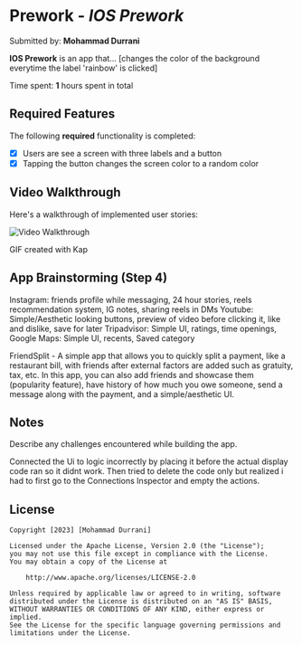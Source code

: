 # Prework - *IOS Prework*

Submitted by: **Mohammad Durrani**

**IOS Prework** is an app that... [changes the color of the background everytime the label 'rainbow' is clicked] 

Time spent: **1** hours spent in total

## Required Features

The following **required** functionality is completed:

- [x] Users are see a screen with three labels and a button
- [x] Tapping the button changes the screen color to a random color
 
## Video Walkthrough

Here's a walkthrough of implemented user stories:

<img src='https://imgur.com/a/vukwy5z' title='Video Walkthrough' width='' alt='Video Walkthrough' />

<!-- Replace this with whatever GIF tool you used! -->
GIF created with Kap  
<!-- Recommended tools:
[Kap](https://getkap.co/) for macOS
[ScreenToGif](https://www.screentogif.com/) for Windows
[peek](https://github.com/phw/peek) for Linux. -->

## App Brainstorming (Step 4)

Instagram: friends profile while messaging, 24 hour stories, reels recommendation system, IG notes, sharing reels in DMs
Youtube: Simple/Aesthetic looking buttons, preview of video before clicking it, like and dislike, save for later
Tripadvisor: Simple UI, ratings, time openings, 
Google Maps: Simple UI, recents, Saved category

FriendSplit - A simple app that allows you to quickly split a payment, like a restaurant bill, with friends after external factors are added such as gratuity, tax, etc. In this app, you can also add friends and showcase them (popularity feature), have history of how much you owe someone, send a message along with the payment, and a simple/aesthetic UI.



## Notes

Describe any challenges encountered while building the app.

Connected the Ui to logic incorrectly by placing it before the actual display code ran so it didnt work. Then tried to delete the code only but realized i had to first go to the Connections Inspector and empty the actions. 

## License

    Copyright [2023] [Mohammad Durrani]

    Licensed under the Apache License, Version 2.0 (the "License");
    you may not use this file except in compliance with the License.
    You may obtain a copy of the License at

        http://www.apache.org/licenses/LICENSE-2.0

    Unless required by applicable law or agreed to in writing, software
    distributed under the License is distributed on an "AS IS" BASIS,
    WITHOUT WARRANTIES OR CONDITIONS OF ANY KIND, either express or implied.
    See the License for the specific language governing permissions and
    limitations under the License.
